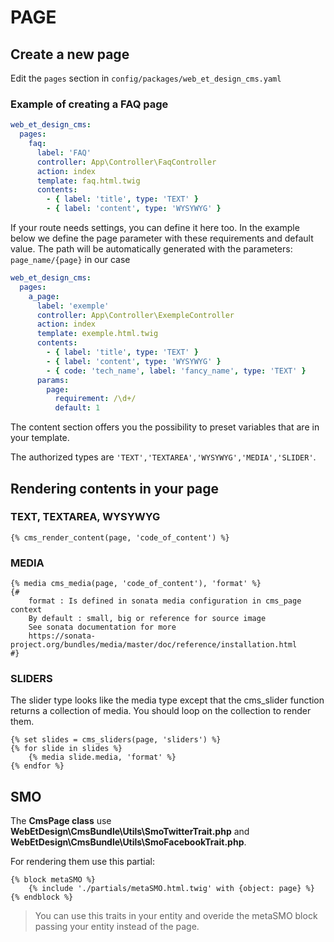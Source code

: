 # PAGE
## Create a new page

Edit the `pages` section in `config/packages/web_et_design_cms.yaml`

### Example of creating a FAQ page

```yaml
web_et_design_cms:
  pages:
    faq:
      label: 'FAQ'
      controller: App\Controller\FaqController
      action: index
      template: faq.html.twig
      contents:
        - { label: 'title', type: 'TEXT' }
        - { label: 'content', type: 'WYSYWYG' }     
```

If your route needs settings, you can define it here too. In the example below we define the page parameter with these requirements and default value. The path will be automatically generated with the parameters: `page_name/{page}` in our case

```yaml
web_et_design_cms:
  pages:
    a_page:
      label: 'exemple'
      controller: App\Controller\ExempleController
      action: index
      template: exemple.html.twig
      contents:
        - { label: 'title', type: 'TEXT' }
        - { label: 'content', type: 'WYSYWYG' }
        - { code: 'tech_name', label: 'fancy_name', type: 'TEXT' }
      params:
        page: 
          requirement: /\d+/
          default: 1
```

The content section offers you the possibility to preset variables that are in your template. 

The authorized types are `'TEXT','TEXTAREA','WYSYWYG','MEDIA','SLIDER'`.

## Rendering contents in your page

### TEXT, TEXTAREA, WYSYWYG
```twig
{% cms_render_content(page, 'code_of_content') %}
```

### MEDIA
```twig
{% media cms_media(page, 'code_of_content'), 'format' %}
{# 
	format : Is defined in sonata media configuration in cms_page context
	By default : small, big or reference for source image
	See sonata documentation for more
	https://sonata-project.org/bundles/media/master/doc/reference/installation.html
#}
```

### SLIDERS 

The slider type looks like the media type except that the cms_slider function returns a collection of media. You should loop on the collection to render them.

```twig
{% set slides = cms_sliders(page, 'sliders') %}
{% for slide in slides %}
    {% media slide.media, 'format' %}
{% endfor %}
```

## SMO

The **CmsPage class** use **WebEtDesign\CmsBundle\Utils\SmoTwitterTrait.php** and **WebEtDesign\CmsBundle\Utils\SmoFacebookTrait.php**.

For rendering them use this partial:

```twig
{% block metaSMO %}
    {% include './partials/metaSMO.html.twig' with {object: page} %}
{% endblock %}
```

> You can use this traits in your entity and overide the metaSMO block passing your entity instead of the page.
